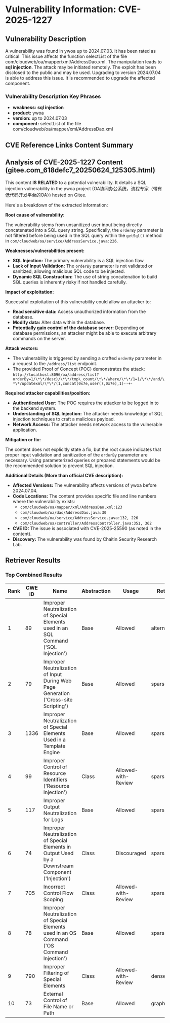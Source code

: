 # Vulnerability Information: CVE-2025-1227

## Vulnerability Description
A vulnerability was found in ywoa up to 2024.07.03. It has been rated as critical. This issue affects the function selectList of the file com/cloudweb/oa/mapper/xml/AddressDao.xml. The manipulation leads to **sql injection**. The attack may be initiated remotely. The exploit has been disclosed to the public and may be used. Upgrading to version 2024.07.04 is able to address this issue. It is recommended to upgrade the affected component.

### Vulnerability Description Key Phrases
- **weakness:** **sql injection**
- **product:** ywoa
- **version:** up to 2024.07.03
- **component:** selectList of the file com/cloudweb/oa/mapper/xml/AddressDao.xml

## CVE Reference Links Content Summary
## Analysis of CVE-2025-1227 Content (gitee.com_618defc7_20250624_125305.html)

This content **IS RELATED** to a potential vulnerability. It details a SQL injection vulnerability in the ywoa project (OA协同办公系统，流程专家（带有低代码开发平台的OA）) hosted on Gitee.

Here's a breakdown of the extracted information:

**Root cause of vulnerability:**

The vulnerability stems from unsanitized user input being directly concatenated into a SQL query string. Specifically, the `orderBy` parameter is not filtered before being used in the SQL query within the `getSql()` method in `com/cloudweb/oa/service/AddressService.java:226`.

**Weaknesses/vulnerabilities present:**

*   **SQL Injection:**  The primary vulnerability is a SQL injection flaw.
*   **Lack of Input Validation:** The `orderBy` parameter is not validated or sanitized, allowing malicious SQL code to be injected.
*   **Dynamic SQL Construction:**  The use of string concatenation to build SQL queries is inherently risky if not handled carefully.

**Impact of exploitation:**

Successful exploitation of this vulnerability could allow an attacker to:

*   **Read sensitive data:** Access unauthorized information from the database.
*   **Modify data:** Alter data within the database.
*   **Potentially gain control of the database server:** Depending on database permissions, an attacker might be able to execute arbitrary commands on the server.

**Attack vectors:**

*   The vulnerability is triggered by sending a crafted `orderBy` parameter in a request to the `/address/list` endpoint.
*   The provided Proof of Concept (POC) demonstrates the attack:
    `http://localhost:8096/oa/address/list?orderBy=1/\*\*/desc)/\*\*/tmp\_count/\*\*/where/\*\*/1=1/\*\*/and/\*\*/updatexml/\*\*/(1,concat(0x7e,user(),0x7e),1)--+-`

**Required attacker capabilities/position:**

*   **Authenticated User:** The POC requires the attacker to be logged in to the backend system.
*   **Understanding of SQL Injection:** The attacker needs knowledge of SQL injection techniques to craft a malicious payload.
*   **Network Access:** The attacker needs network access to the vulnerable application.

**Mitigation or fix:**

The content does not explicitly state a fix, but the root cause indicates that proper input validation and sanitization of the `orderBy` parameter are necessary.  Using parameterized queries or prepared statements would be the recommended solution to prevent SQL injection.

**Additional Details (More than official CVE description):**

*   **Affected Versions:** The vulnerability affects versions of ywoa before 2024.07.04.
*   **Code Locations:** The content provides specific file and line numbers where the vulnerability exists:
    *   `com/cloudweb/oa/mapper/xml/AddressDao.xml:123`
    *   `com/cloudweb/oa/dao/AddressDao.java:30`
    *   `com/cloudweb/oa/service/AddressService.java:132, 226`
    *   `com/cloudweb/oa/controller/AddressController.java:351, 362`
*   **CVE ID:** The issue is associated with CVE-2025-25590 (as noted in the content).
*   **Discovery:** The vulnerability was found by Chaitin Security Research Lab.

## Retriever Results

### Top Combined Results

| Rank | CWE ID | Name | Abstraction | Usage  | Retrievers | Individual Scores |
|------|--------|------|-------------|-------|------------|-------------------|
| 1 | 89 | Improper Neutralization of Special Elements used in an SQL Command ('SQL Injection') | Base | Allowed | alternate_terms | 1.000 |
| 2 | 79 | Improper Neutralization of Input During Web Page Generation ('Cross-site Scripting') | Base | Allowed | sparse | 0.476 |
| 3 | 1336 | Improper Neutralization of Special Elements Used in a Template Engine | Base | Allowed | sparse | 0.421 |
| 4 | 99 | Improper Control of Resource Identifiers ('Resource Injection') | Class | Allowed-with-Review | sparse | 0.411 |
| 5 | 117 | Improper Output Neutralization for Logs | Base | Allowed | sparse | 0.403 |
| 6 | 74 | Improper Neutralization of Special Elements in Output Used by a Downstream Component ('Injection') | Class | Discouraged | sparse | 0.399 |
| 7 | 705 | Incorrect Control Flow Scoping | Class | Allowed-with-Review | sparse | 0.398 |
| 8 | 78 | Improper Neutralization of Special Elements used in an OS Command ('OS Command Injection') | Base | Allowed | sparse | 0.395 |
| 9 | 790 | Improper Filtering of Special Elements | Class | Allowed-with-Review | dense | 0.566 |
| 10 | 73 | External Control of File Name or Path | Base | Allowed | graph | 0.002 |

